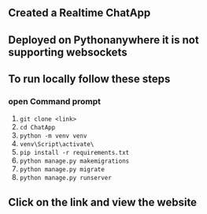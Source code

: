 ## Created a Realtime ChatApp
## Deployed on Pythonanywhere it is not supporting websockets
## To run locally follow these steps
### open Command prompt
1. ```git clone <link>```
2. ```cd ChatApp```
3. ```python -m venv venv```
4. ```venv\Script\activate\```
5. ```pip install -r requirements.txt```
6. ```python manage.py makemigrations```
7. ```python manage.py migrate```
8. ```python manage.py runserver```
## Click on the link and view the website
